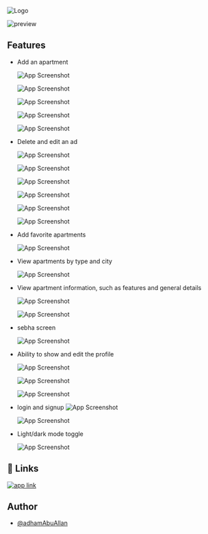 
![Logo](https://weenbalaqee.com/images/git_hub_images/git_hub_header_png_final.png)

![preview](https://weenbalaqee.com/images/git_hub_images/git_hub_sub_header.png)



## Features

- Add an apartment

   ![App Screenshot](https://weenbalaqee.com/images/screenshots/Oct_2024_screenshots/screeshot_first_step_with_text.png)

    ![App Screenshot](https://weenbalaqee.com/images/screenshots/Oct_2024_screenshots/screenshot_second_step_features.png) 

    ![App Screenshot](https://weenbalaqee.com/images/screenshots/Oct_2024_screenshots/screenshot_third_step.png) 
      
    ![App Screenshot](https://weenbalaqee.com/images/screenshots/Oct_2024_screenshots/screenshot_frouth_step.png)

    ![App Screenshot](https://weenbalaqee.com/images/screenshots/Oct_2024_screenshots/screenshot_add_images.png)
    

- Delete and edit an ad

    ![App Screenshot](https://weenbalaqee.com/images/screenshots/Oct_2024_screenshots/screenshot_apartment_of_owner.png)

    ![App Screenshot](https://weenbalaqee.com/images/screenshots/Oct_2024_screenshots/screenshot_edit_apartment_part1.png)

    ![App Screenshot](https://weenbalaqee.com/images/screenshots/Oct_2024_screenshots/screenshot_edit_apartment_part2.png)

    ![App Screenshot](https://weenbalaqee.com/images/screenshots/Oct_2024_screenshots/screenshot_edit_apartment_part3.png)

    ![App Screenshot](https://weenbalaqee.com/images/screenshots/Oct_2024_screenshots/screenhost_edit_apartment_part4.png)

    ![App Screenshot](https://weenbalaqee.com/images/screenshots/Oct_2024_screenshots/screenshot_add_images.png)

   
- Add favorite apartments

    ![App Screenshot](https://weenbalaqee.com/images/screenshots/Oct_2024_screenshots/screenshot_bookmark.png)    

- View apartments by type and city

    ![App Screenshot](https://weenbalaqee.com/images/screenshots/Oct_2024_screenshots/screenshot_home_with_type_and_city_filter.png)    


- View apartment information, such as features and general details

    ![App Screenshot](https://weenbalaqee.com/images/screenshots/Oct_2024_screenshots/screenshot_show_more_part1.png)

    ![App Screenshot](https://weenbalaqee.com/images/screenshots/Oct_2024_screenshots/screenshot_show_more_part2.png)

- sebha screen

    ![App Screenshot](https://weenbalaqee.com/images/screenshots/Oct_2024_screenshots/screenshot_sebha.png)
          
- Ability to show and edit the profile

    ![App Screenshot](https://weenbalaqee.com/images/screenshots/Oct_2024_screenshots/screenshot_show_profie.png)

    ![App Screenshot](https://weenbalaqee.com/images/screenshots/Oct_2024_screenshots/screenshot_edit_profile.png)

    ![App Screenshot](https://weenbalaqee.com/images/screenshots/Oct_2024_screenshots/screenshot_edit_profie_part2.png)
- login and signup 
    ![App Screenshot](https://weenbalaqee.com/images/screenshots/Oct_2024_screenshots/screenshot_login.png)

    ![App Screenshot](https://weenbalaqee.com/images/screenshots/Oct_2024_screenshots/screenshot_signup.png)

- Light/dark mode toggle

    ![App Screenshot](https://weenbalaqee.com/images/screenshots/Oct_2024_screenshots/screenshot_dark_mode.png)

## 🔗 Links
[![app link](https://img.shields.io/badge/google_play-1,135,95?style=for-the-badge&logo=google-play&logoColor=white)](https://play.google.com/store/apps/details?id=com.weenbalaqee.weenbalaqee&hl=ar&pli=1)

## Author
- [@adhamAbuAllan](https://www.github.com/adhamAbuAllan)

